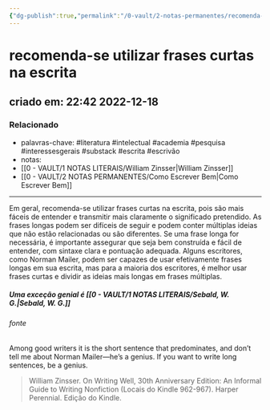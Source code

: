 ```yaml
---
{"dg-publish":true,"permalink":"/0-vault/2-notas-permanentes/recomenda-se-utilizar-frases-curtas-na-escrita/","tags":["permanente","literatura","intelectual","academia","pesquisa","interessesgerais","substack","escrita","escrivão"],"dgHomeLink":true,"dgShowLocalGraph":true,"dgShowFileTree":true,"dgEnableSearch":true}
---
```


# recomenda-se utilizar frases curtas na escrita
## criado em: 22:42 2022-12-18

### Relacionado
- palavras-chave: #literatura #intelectual #academia #pesquisa #interessesgerais #substack #escrita #escrivão 
- notas: 
- [[0 - VAULT/1 NOTAS LITERAIS/William Zinsser\|William Zinsser]]
- [[0 - VAULT/2 NOTAS PERMANENTES/Como Escrever Bem\|Como Escrever Bem]]

---
Em geral, recomenda-se utilizar frases curtas na escrita, pois são mais fáceis de entender e transmitir mais claramente o significado pretendido. As frases longas podem ser difíceis de seguir e podem conter múltiplas ideias que não estão relacionadas ou são diferentes. Se uma frase longa for necessária, é importante assegurar que seja bem construída e fácil de entender, com sintaxe clara e pontuação adequada. Alguns escritores, como Norman Mailer, podem ser capazes de usar efetivamente frases longas em sua escrita, mas para a maioria dos escritores, é melhor usar frases curtas e dividir as ideias mais longas em frases múltiplas.

##### Uma exceção genial é [[0 - VAULT/1 NOTAS LITERAIS/Sebald, W. G.\|Sebald, W. G.]]
###### fonte
Among good writers it is the short sentence that predominates, and don’t tell me about Norman Mailer—he’s a genius. If you want to write long sentences, be a genius. 
>William Zinsser. On Writing Well, 30th Anniversary Edition: An Informal Guide to Writing Nonfiction (Locais do Kindle 962-967). Harper Perennial. Edição do Kindle. 
